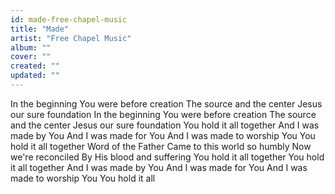 ```yaml
---
id: made-free-chapel-music
title: "Made"
artist: "Free Chapel Music"
album: ""
cover: ""
created: ""
updated: ""
---
```


In the beginning
You were before creation
The source and the center
Jesus our sure foundation
In the beginning
You were before creation
The source and the center
Jesus our sure foundation
You hold it all together
And I was made by You
And I was made for You
And I was made to worship You
You hold it all together
Word of the Father
Came to this world so humbly
Now we're reconciled
By His blood and suffering
You hold it all together
You hold it all together
And I was made by You
And I was made for You
And I was made to worship You
You hold it all